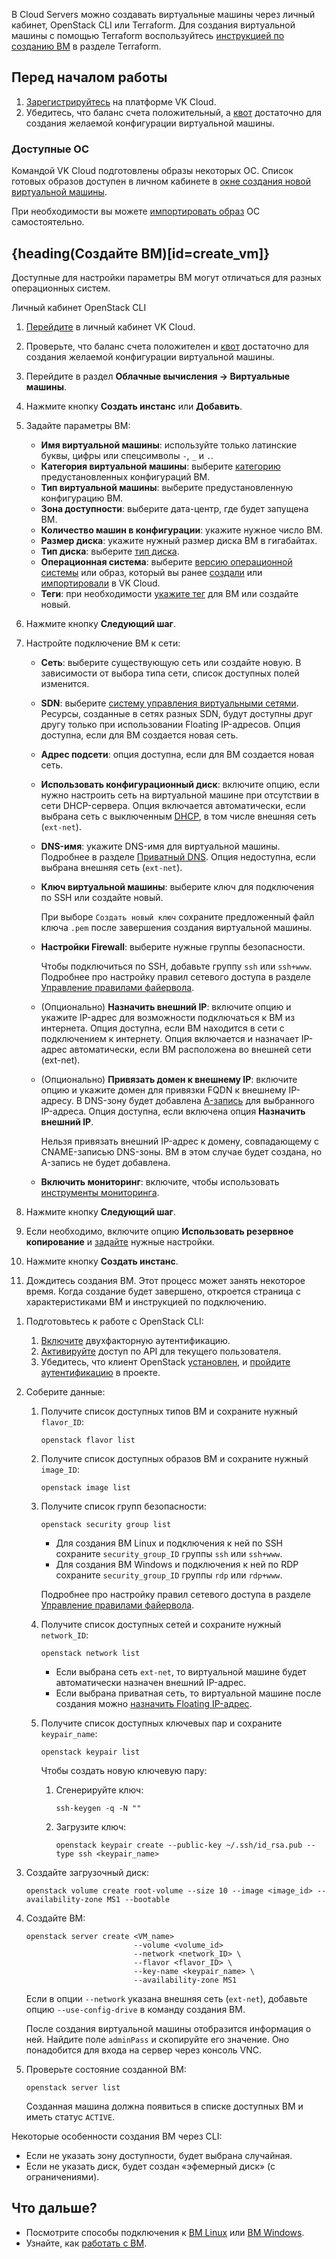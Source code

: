 В Cloud Servers можно создавать виртуальные машины через личный кабинет, OpenStack CLI или Terraform. Для создания виртуальной машины с помощью Terraform воспользуйтесь [инструкцией по созданию ВМ](/ru/tools-for-using-services/terraform/how-to-guides/iaas/create) в разделе Terraform.

## Перед началом работы

1. [Зарегистрируйтесь](/ru/intro/start/account-registration) на платформе VK Cloud.
1. Убедитесь, что баланс счета положительный, а [квот](/ru/tools-for-using-services/account/concepts/quotasandlimits) достаточно для создания желаемой конфигурации виртуальной машины.

### Доступные ОС

Командой VK Cloud подготовлены образы некоторых ОС. Список готовых образов доступен в личном кабинете в [окне создания новой виртуальной машины](https://msk.cloud.vk.com/app/services/infra/servers/add).

При необходимости вы можете [импортировать образ](../../images/images-manage#import_obraza) ОС самостоятельно.

## {heading(Создайте ВМ)[id=create_vm]}

<info>

Доступные для настройки параметры ВМ могут отличаться для разных операционных систем.

</info>

<tabs>
<tablist>
<tab>Личный кабинет</tab>
<tab>OpenStack CLI</tab>
</tablist>
<tabpanel>

1. [Перейдите](https://msk.cloud.vk.com/app/) в личный кабинет VK Cloud.
1. Проверьте, что баланс счета положителен и [квот](/ru/tools-for-using-services/account/concepts/quotasandlimits) достаточно для создания желаемой конфигурации виртуальной машины.
1. Перейдите в раздел **Облачные вычисления → Виртуальные машины**.
1. Нажмите кнопку **Создать инстанс** или **Добавить**.
1. Задайте параметры ВМ:
     - **Имя виртуальной машины**: используйте только латинские буквы, цифры или спецсимволы `-`, `_` и `.`.
     - **Категория виртуальной машины**: выберите [категорию](../../../concepts/vm/flavor) предустановленных конфигураций ВМ.
     - **Тип виртуальной машины**: выберите предустановленную конфигурацию ВМ.
     - **Зона доступности**: выберите дата-центр, где будет запущена ВМ.
     - **Количество машин в конфигурации**: укажите нужное число ВМ.
     - **Размер диска**: укажите нужный размер диска ВМ в гигабайтах.
     - **Тип диска**: выберите [тип диска](../../../concepts/data-storage/disk-types#disk_types).
     - **Операционная система**: выберите [версию операционной системы](../../../concepts/oper-system) или образ, который вы ранее [создали](../../images/images-manage#sozdanie_obraza) или [импортировали](../../images/images-manage#import_obraza) в VK Cloud.
     - **Теги**: при необходимости [укажите тег](../vm-manage#prisvoenie_tegov) для ВМ или создайте новый.
1. Нажмите кнопку **Следующий шаг**.
1. Настройте подключение ВМ к сети:
   - **Сеть**: выберите существующую сеть или создайте новую. В зависимости от выбора типа сети, список доступных полей изменится.
   - **SDN**: выберите [систему управления виртуальными сетями](/ru/networks/vnet/concepts/sdn). Ресурсы, созданные в сетях разных SDN, будут доступны друг другу только при использовании Floating IP-адресов. Опция доступна, если для ВМ создается новая сеть.
   - **Адрес подсети**: опция доступна, если для ВМ создается новая сеть.
   - **Использовать конфигурационный диск**: включите опцию, если нужно настроить сеть на виртуальной машине при отсутствии в сети DHCP-сервера. Опция включается автоматически, если выбрана сеть с выключенным [DHCP](/ru/networks/vnet/concepts/ips-and-inet#setevaya_adresaciya), в том числе внешняя сеть (`ext-net`).
   - **DNS-имя**: укажите DNS-имя для виртуальной машины. Подробнее в разделе [Приватный DNS](/ru/networks/dns/private-dns). Опция недоступна, если выбрана внешняя сеть (`ext-net`).
   - **Ключ виртуальной машины**: выберите ключ для подключения по SSH или создайте новый.

      При выборе `Создать новый ключ` сохраните предложенный файл ключа `.pem` после завершения создания виртуальной машины.

   - **Настройки Firewall**: выберите нужные группы безопасности.

      Чтобы подключиться по SSH, добавьте группу `ssh` или `ssh+www`. Подробнее про настройку правил сетевого доступа в разделе [Управление правилами файервола](/ru/networks/vnet/service-management/secgroups).

   - (Опционально) **Назначить внешний IP**: включите опцию и укажите IP-адрес для возможности подключаться к ВМ из интернета. Опция доступна, если ВМ находится в сети с подключением к интернету. Опция включается и назначает IP-адрес автоматически, если ВМ расположена во внешней сети (ext-net).

   - (Опционально) **Привязать домен к внешнему IP**: включите опцию и укажите домен для привязки FQDN к внешнему IP-адресу. В DNS-зону будет добавлена [A-запись](/ru/networks/dns/publicdns#dobavlenie_resursnyh_zapisey) для выбранного IP-адреса. Опция доступна, если включена опция **Назначить внешний IP**.

      <warn>

      Нельзя привязать внешний IP-адрес к домену, совпадающему с CNAME-записью DNS-зоны. ВМ в этом случае будет создана, но A-запись не будет добавлена.

      </warn>

   - **Включить мониторинг**: включите, чтобы использовать [инструменты мониторинга](/ru/monitoring-services/monitoring/concepts).

1. Нажмите кнопку **Следующий шаг**.

1. Если необходимо, включите опцию **Использовать резервное копирование** и [задайте](/ru/storage/backups/service-management/create-backup-plan#create_vm_backup_plan) нужные настройки.
1. Нажмите кнопку **Создать инстанс**.
1. Дождитесь создания ВМ. Этот процесс может занять некоторое время. Когда создание будет завершено, откроется страница с характеристиками ВМ и инструкцией по подключению.

</tabpanel>
<tabpanel>

1. Подготовьтесь к работе с OpenStack CLI:

   1. [Включите](/ru/tools-for-using-services/vk-cloud-account/service-management/account-manage/manage-2fa) двухфакторную аутентификацию.
   2. [Активируйте](/ru/tools-for-using-services/api/rest-api/enable-api) доступ по API для текущего пользователя.
   3. Убедитесь, что клиент OpenStack [установлен](/ru/tools-for-using-services/cli/openstack-cli#1_ustanovite_klient_openstack), и [пройдите аутентификацию](/ru/tools-for-using-services/cli/openstack-cli#3_proydite_autentifikaciyu) в проекте.

2. Соберите данные:

   1. Получите список доступных типов ВМ и сохраните нужный `flavor_ID`:

      ```console
      openstack flavor list
      ```

   2. Получите список доступных образов ВМ и сохраните нужный `image_ID`:

      ```console
      openstack image list
      ```

   3. Получите список групп безопасности:

      ```console
      openstack security group list
      ```

       - Для создания ВМ Linux и подключения к ней по SSH сохраните `security_group_ID` группы `ssh` или `ssh+www`.
       - Для создания ВМ Windows и подключения к ней по RDP сохраните `security_group_ID` группы `rdp` или `rdp+www`.

      Подробнее про настройку правил сетевого доступа в разделе [Управление правилами файервола](/ru/networks/vnet/service-management/secgroups).

   4. Получите список доступных сетей и сохраните нужный `network_ID`:

      ```console
      openstack network list
      ```

      - Если выбрана сеть `ext-net`, то виртуальной машине будет автоматически назначен внешний IP-адрес.
      - Если выбрана приватная сеть, то виртуальной машине после создания можно [назначить Floating IP-адрес](/ru/networks/vnet/service-management/ip/floating-ip).

   5. Получите список доступных ключевых пар и сохраните `keypair_name`:

      ```console
      openstack keypair list
      ```

      Чтобы создать новую ключевую пару:
         1. Сгенерируйте ключ:

            ```console
            ssh-keygen -q -N ""
            ```

         2. Загрузите ключ:

            ```console
            openstack keypair create --public-key ~/.ssh/id_rsa.pub --type ssh <keypair_name>
            ```

3. Создайте загрузочный диск:

   ```console
   openstack volume create root-volume --size 10 --image <image_id> --availability-zone MS1 --bootable
   ```

4. Создайте ВМ:

   ```console
   openstack server create <VM_name>
                           --volume <volume_id>
                           --network <network_ID> \
                           --flavor <flavor_ID> \
                           --key-name <keypair_name> \
                           --availability-zone MS1
   ```

   <warn>

   Если в опции `--network` указана внешняя сеть (`ext-net`), добавьте опцию `--use-config-drive` в команду создания ВМ.

   </warn>

   После создания виртуальной машины отобразится информация о ней. Найдите поле `adminPass` и скопируйте его значение. Оно понадобится для входа на сервер через консоль VNC.

5. Проверьте состояние созданной ВМ:

   ```console
   openstack server list
   ```

   Созданная машина должна появиться в списке доступных ВМ и иметь статус `ACTIVE`.

<info>

Некоторые особенности создания ВМ через CLI:

- Если не указать зону доступности, будет выбрана случайная.
- Если не указать диск, будет создан «эфемерный диск» (с ограничениями).

</info>

</tabpanel>
</tabs>

## Что дальше?

- Посмотрите способы подключения к [ВМ Linux](../vm-connect/vm-connect-nix) или [ВМ Windows](../vm-connect/vm-connect-win).
- Узнайте, как [работать с ВМ](../vm-manage).
